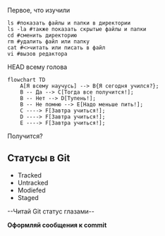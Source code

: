 Первое, что изучили

```
ls #показать файлы и папки в директории
ls -la #также показать скрытые файлы и папки
cd #сменить директорию
rm #удалить файл или папку
cat #<>читать или писать в файл
vi #вызов редактора

```

HEAD всему голова

```mermaid
flowchart TD
    A[Я всему научусь] --> B{Я сегодня учился?};
    B -- Да --> C[Тогда все получится!];
    B -- Нет --> D[Тупень!];
    B -- Не помню --> E[Надо меньше пить!];
    C ----> F[Завтра учиться!];
    D ----> F[Завтра учиться!];
    E ----> F[Завтра учиться!];
```

Получится?

## Статусы в Git

- Tracked
- Untracked
- Modiefed
- Staged

--Читай Git статус глазами--

**Оформляй сообщения к commit**


